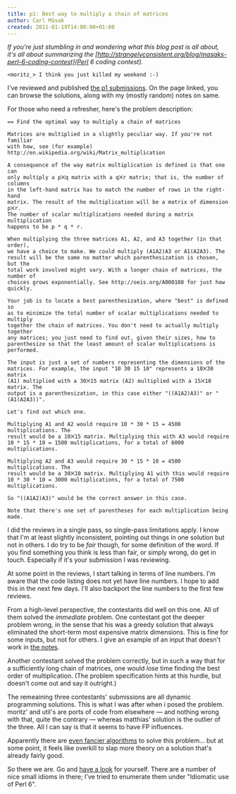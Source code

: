 ```yaml
---
title: p1: Best way to multiply a chain of matrices
author: Carl Mäsak
created: 2011-01-19T14:00:00+01:00
---
```

*If you're just stumbling in and wondering what this blog post is all about, it's all about summarizing the [http://strangelyconsistent.org/blog/masaks-perl-6-coding-contest](Perl 6 coding contest).*

<div class='quote'><code>&lt;moritz_&gt; I think you just killed my weekend :-)</code></div>

I've reviewed and published [the p1 submissions](http://strangelyconsistent.org/p6cc2010/). On the page linked, you can browse the solutions, along with my (mostly random) notes on same.

For those who need a refresher, here's the problem description:

    == Find the optimal way to multiply a chain of matrices

    Matrices are multiplied in a slightly peculiar way. If you're not familiar
    with how, see (for example) http://en.wikipedia.org/wiki/Matrix_multiplication

    A consequence of the way matrix multiplication is defined is that one can
    only multiply a p⨉q matrix with a q⨉r matrix; that is, the number of columns
    in the left-hand matrix has to match the number of rows in the right-hand
    matrix. The result of the multiplication will be a matrix of dimension p⨉r.
    The number of scalar multiplications needed during a matrix multiplication
    happens to be p * q * r.

    When multiplying the three matrices A1, A2, and A3 together (in that order),
    we have a choice to make. We could multiply (A1A2)A3 or A1(A2A3). The
    result will be the same no matter which parenthesization is chosen, but the
    total work involved might vary. With a longer chain of matrices, the number of
    choices grows exponentially. See http://oeis.org/A000108 for just how quickly.

    Your job is to locate a best parenthesization, where "best" is defined so
    as to minimize the total number of scalar multiplications needed to multiply
    together the chain of matrices. You don't need to actually multiply together
    any matrices; you just need to find out, given their sizes, how to
    parenthesize so that the least amount of scalar multiplications is performed.

    The input is just a set of numbers representing the dimensions of the
    matrices. For example, the input "10 30 15 10" represents a 10⨉30 matrix
    (A1) multiplied with a 30⨉15 matrix (A2) multiplied with a 15⨉10 matrix. The
    output is a parenthesization, in this case either "((A1A2)A3)" or "(A1(A2A3))".

    Let's find out which one.

    Multiplying A1 and A2 would require 10 * 30 * 15 = 4500 multiplications. The
    result would be a 10⨉15 matrix. Multiplying this with A3 would require
    10 * 15 * 10 = 1500 multiplications, for a total of 6000 multiplications.

    Multiplying A2 and A3 would require 30 * 15 * 10 = 4500 multiplications. The
    result would be a 30⨉10 matrix. Multiplying A1 with this would require
    10 * 30 * 10 = 3000 multiplications, for a total of 7500 multiplications.

    So "((A1A2)A3)" would be the correct answer in this case.

    Note that there's one set of parentheses for each multiplication being made.

I did the reviews in a single pass, so single-pass limitations apply. I know that I'm at least slightly inconsistent, pointing out things in one solution but not in others. I do try to be *fair* though, for some definition of the word. If you find something you think is less than fair, or simply wrong, do get in touch. Especially if it's your submission I was reviewing.

At some point in the reviews, I start talking in terms of line numbers. I'm aware that the code listing does not yet have line numbers. I hope to add this in the next few days. I'll also backport the line numbers to the first few reviews.

From a high-level perspective, the contestants did well on this one. All of them solved the *immediate* problem. One contestant got the deeper problem wrong, in the sense that his was a greedy solution that always eliminated the short-term most expensive matrix dimensions. This is fine for some inputs, but not for others. I give an example of an input that doesn't work in [the notes](http://strangelyconsistent.org/p6cc2010/p1-fox/).

Another contestant solved the problem correctly, but in such a way that for a sufficiently long chain of matrices, one would *lose* time finding the best order of multiplication. (The problem specification hints at this hurdle, but doesn't come out and say it outright.)

The remeaining three contestants' submissions are all dynamic programming solutions. This is what I was after when i posed the problem. moritz' and util's are ports of code from elsewhere &mdash; and nothing wrong with that, quite the contrary &mdash; whereas matthias' solution is the outlier of the three. All I can say is that it seems to have FP influences.

Apparently there are [even fancier algorithms](http://en.wikipedia.org/wiki/Matrix_chain_multiplication#An_Even_More_Efficient_Algorithm) to solve this problem... but at some point, it feels like overkill to slap more theory on a solution that's already fairly good.

So there we are. Go and [have a look](http://strangelyconsistent.org/p6cc2010/) for yourself. There are a number of nice small idioms in there; I've tried to enumerate them under "Idiomatic use of Perl 6".
